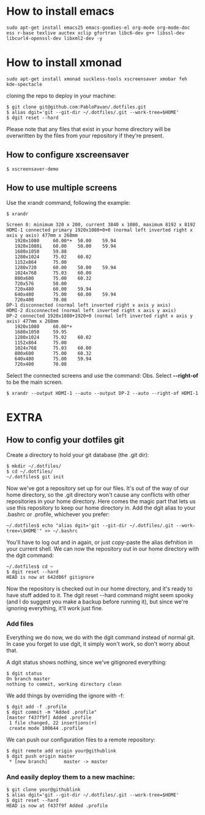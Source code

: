 # How to install emacs 

```shell
sudo apt-get install emacs25 emacs-goodies-el org-mode org-mode-doc ess r-base texlive auctex xclip gfortran libc6-dev g++ libssl-dev libcurl4-openssl-dev libxml2-dev -y
```

# How to install xmonad

```shell
sudo apt-get install xmonad suckless-tools xscreensaver xmobar feh kde-spectacle
```
cloning the repo to deploy in your machine:
```shell
$ git clone git@github.com:PabloPavan/.dotfiles.git
$ alias dgit='git --git-dir ~/.dotfiles/.git --work-tree=$HOME'
$ dgit reset --hard
``` 
Please note that any files that exist in your home directory will be overwritten by the files from your repository if they're present.

## How to configure xscreensaver 

```shell
$ xscreensaver-demo 
``` 
## How to use multiple screens

Use the xrandr command, following the example:

```shell
$ xrandr

Screen 0: minimum 320 x 200, current 3840 x 1080, maximum 8192 x 8192
HDMI-1 connected primary 1920x1080+0+0 (normal left inverted right x axis y axis) 477mm x 268mm
   1920x1080     60.00*+  50.00    59.94  
   1920x1080i    60.00    50.00    59.94  
   1680x1050     59.88  
   1280x1024     75.02    60.02  
   1152x864      75.00  
   1280x720      60.00    50.00    59.94  
   1024x768      75.03    60.00  
   800x600       75.00    60.32  
   720x576       50.00  
   720x480       60.00    59.94  
   640x480       75.00    60.00    59.94  
   720x400       70.08  
DP-1 disconnected (normal left inverted right x axis y axis)
HDMI-2 disconnected (normal left inverted right x axis y axis)
DP-2 connected 1920x1080+1920+0 (normal left inverted right x axis y axis) 477mm x 268mm
   1920x1080     60.00*+
   1680x1050     59.95  
   1280x1024     75.02    60.02  
   1152x864      75.00  
   1024x768      75.03    60.00  
   800x600       75.00    60.32  
   640x480       75.00    59.94  
   720x400       70.08 

```

Select the connected screens and use the command: Obs. Select **--right-of** to be the main screen.

```shell
$ xrandr --output HDMI-1 --auto --output DP-2 --auto --right-of HDMI-1 
``` 

# EXTRA
## How to config your dotfiles git

Create a directory to hold your git database (the .git dir):

```shell
$ mkdir ~/.dotfiles/
$ cd ~/.dotfiles/
~/.dotfiles$ git init
``` 

Now we've got a repository set up for our files. It's out of the way of our home directory, so the .git directory won't cause any conflicts with other repositories in your home directory. Here comes the magic part that lets us use this repository to keep our home directory in. Add the dgit alias to your .bashrc or .profile, whichever you prefer:

```shell
~/.dotfiles$ echo "alias dgit='git --git-dir ~/.dotfiles/.git --work-tree=\$HOME'" >> ~/.bashrc
``` 
​You'll have to log out and in again, or just copy-paste the alias defnition in your current shell. We can now the repository out in our home directory with the dgit command:

```shell
~/.dotfiles$ cd ~
$ dgit reset --hard
HEAD is now at 642d86f gitignore
``` 
Now the repository is checked out in our home directory, and it's ready to have stuff added to it. The dgit reset --hard command might seem spooky (and I do suggest you make a backup before running it), but since we're ignoring everything, it'll work just fine.

### Add files
Everything we do now, we do with the dgit command instead of normal git. In case you forget to use dgit, it simply won't work, so don't worry about that.

A dgit status shows nothing, since we've gitignored everything:
```shell
$ dgit status
On branch master
nothing to commit, working directory clean
```
We add things by overriding the ignore with -f:
```shell
$ dgit add -f .profile 
$ dgit commit -m "Added .profile"
[master f437f9f] Added .profile
 1 file changed, 22 insertions(+)
 create mode 100644 .profile
 ```
We can push our configuration files to a remote repository:
```shell
$ dgit remote add origin your@githublink
$ dgit push origin master
 * [new branch]      master -> master
 ```
 ### And easily deploy them to a new machine:
 
```shell
$ git clone your@githublink
$ alias dgit='git --git-dir ~/.dotfiles/.git --work-tree=$HOME'
$ dgit reset --hard
HEAD is now at f437f9f Added .profile
``` 
 
